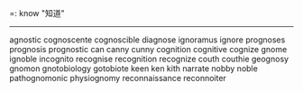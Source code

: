 =: know "知道"

---
agnostic
cognoscente
cognoscible
diagnose
ignoramus
ignore
prognoses
prognosis
prognostic
can
canny
cunny
cognition
cognitive
cognize
gnome
ignoble
incognito
recognise
recognition
recognize
couth
couthie
geognosy
gnomon
gnotobiology
gotobiote
keen
ken
kith
narrate
nobby
noble
pathognomonic
physiognomy
reconnaissance
reconnoiter
